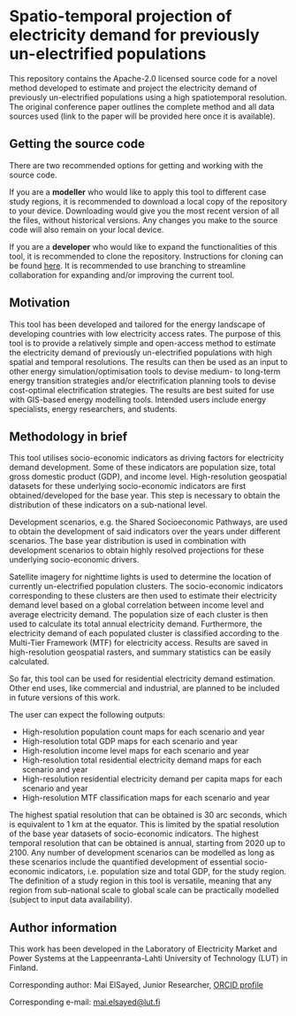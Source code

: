 # Spatio-temporal projection of electricity demand for previously un-electrified populations
This repository contains the Apache-2.0 licensed source code for a novel method developed to estimate and project the electricity demand of previously un-electrified populations using a high spatiotemporal resolution.
The original conference paper outlines the complete method and all data sources used (link to the paper will be provided here once it is available).

## Getting the source code
There are two recommended options for getting and working with the source code.

If you are a **modeller** who would like to apply this tool to different case study regions, it is recommended to download a local copy of the repository to your device.
Downloading would give you the most recent version of all the files, without historical versions. Any changes you make to the source code will also remain on your local device.

If you are a **developer** who would like to expand the functionalities of this tool, it is recommended to clone the repository. Instructions for cloning can be found [here](https://docs.github.com/en/repositories/creating-and-managing-repositories/cloning-a-repository). It is recommended to use branching to streamline collaboration for expanding and/or improving the current tool.

## Motivation
This tool has been developed and tailored for the energy landscape of developing countries with low electricity access rates. The purpose of this tool is to provide a relatively simple and open-access method to estimate the electricity demand of previously un-electrified populations with high spatial and temporal resolutions. The results can then be used as an input to other energy simulation/optimisation tools to devise medium- to long-term energy transition strategies and/or electrification planning tools to devise cost-optimal electrification strategies. The results are best suited for use with GIS-based energy modelling tools. Intended users include energy specialists, energy researchers, and students.

## Methodology in brief
This tool utilises socio-economic indicators as driving factors for electricity demand development. Some of these indicators are population size, total gross domestic product (GDP), and income level. High-resolution geospatial datasets for these underlying socio-economic indicators are first obtained/developed for the base year. This step is necessary to obtain the distribution of these indicators on a sub-national level.

Development scenarios, e.g. the Shared Socioeconomic Pathways, are used to obtain the development of said indicators over the years under different scenarios. The base year distribution is used in combination with development scenarios to obtain highly resolved projections for these underlying socio-economic drivers.

Satellite imagery for nighttime lights is used to determine the location of currently un-electrified population clusters. The socio-economic indicators corresponding to these clusters are then used to estimate their electricity demand level based on a global correlation between income level and average electricity demand. The population size of each cluster is then used to calculate its total annual electricity demand. Furthermore, the electricity demand of each populated cluster is classified according to the Multi-Tier Framework (MTF) for electricity access. Results are saved in high-resolution geospatial rasters, and summary statistics can be easily calculated.

So far, this tool can be used for residential electricity demand estimation. Other end uses, like commercial and industrial, are planned to be included in future versions of this work.

The user can expect the following outputs:
- High-resolution population count maps for each scenario and year
- High-resolution total GDP maps for each scenario and year
- High-resolution income level maps for each scenario and year
- High-resolution total residential electricity demand maps for each scenario and year
- High-resolution residential electricity demand per capita maps for each scenario and year
- High-resolution MTF classification maps for each scenario and year

The highest spatial resolution that can be obtained is 30 arc seconds, which is equivalent to 1 km at the equator. This is limited by the spatial resolution of the base year datasets of socio-economic indicators. The highest temporal resolution that can be obtained is annual, starting from 2020 up to 2100. Any number of development scenarios can be modelled as long as these scenarios include the quantified development of essential socio-economic indicators, i.e. population size and total GDP, for the study region. The definition of a study region in this tool is versatile, meaning that any region from sub-national scale to global scale can be practically modelled (subject to input data availability).

## Author information
This work has been developed in the Laboratory of Electricity Market and Power Systems at the Lappeenranta-Lahti University of Technology (LUT) in Finland.

Corresponding author: Mai ElSayed, Junior Researcher, [ORCID profile](https://orcid.org/0000-0001-7534-3508)

Corresponding e-mail: mai.elsayed@lut.fi
